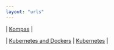 ```yaml
---
layout: "urls"
---
```


| [Kompas](https://kompas.id/) |

| [Kubernetes and Dockers](https://www.youtube.com/watch?v=t8GbPocwQW0) | [Kubernetes](https://www.youtube.com/playlist?list=PL-CtdCApEFH8XrWyQAyRd6d_CKwxD8Ime) |

